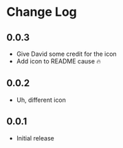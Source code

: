 # Change Log

## 0.0.3

* Give David some credit for the icon
* Add icon to README cause 🔥

## 0.0.2

* Uh, different icon

## 0.0.1

* Initial release
